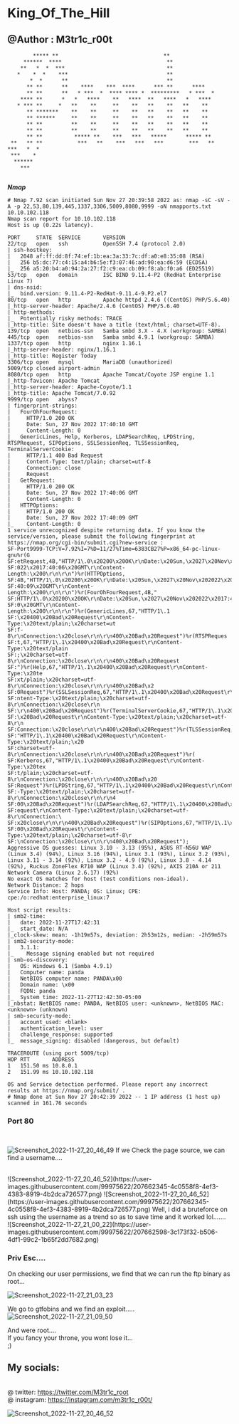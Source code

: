 # King_Of_The_Hill
## @Author : M3tr1c_r00t

```                                                                 
        ***** **                                 **               
     ******  ****                                 **              
    **   *  *  ***                                **              
   *    *  *    ***                               **              
       *  *      **                               **              
      ** **      **    ****    ***  ****      *** **      ****    
      ** **      **   * ***  *  **** **** *  *********   * ***  * 
    **** **      *   *   ****    **   ****  **   ****   *   ****  
   * *** **     *   **    **     **    **   **    **   **    **   
      ** *******    **    **     **    **   **    **   **    **   
      ** ******     **    **     **    **   **    **   **    **   
      ** **         **    **     **    **   **    **   **    **   
      ** **         **    **     **    **   **    **   **    **   
      ** **          ***** **    ***   ***   *****      ***** **  
 **   ** **           ***   **    ***   ***   ***        ***   ** 
***   *  *                                                        
 ***    *                                                         
  ******                                                          
    ***                                                           
                                                                  
```




_**Nmap**_
<br>
```
# Nmap 7.92 scan initiated Sun Nov 27 20:39:58 2022 as: nmap -sC -sV -A -p 22,53,80,139,445,1337,3306,5009,8080,9999 -oN nmapports.txt 10.10.102.118
Nmap scan report for 10.10.102.118
Host is up (0.22s latency).

PORT     STATE  SERVICE       VERSION
22/tcp   open   ssh           OpenSSH 7.4 (protocol 2.0)
| ssh-hostkey: 
|   2048 af:ff:dd:8f:74:ef:1b:ea:3a:33:7c:df:a0:e8:35:08 (RSA)
|   256 b5:dc:77:c4:15:a4:b6:5e:f3:07:46:ad:90:ea:d6:59 (ECDSA)
|_  256 a5:20:b4:a0:94:2a:27:f2:c9:ea:cb:09:f8:ab:f0:a6 (ED25519)
53/tcp   open   domain        ISC BIND 9.11.4-P2 (RedHat Enterprise Linux 7)
| dns-nsid: 
|_  bind.version: 9.11.4-P2-RedHat-9.11.4-9.P2.el7
80/tcp   open   http          Apache httpd 2.4.6 ((CentOS) PHP/5.6.40)
|_http-server-header: Apache/2.4.6 (CentOS) PHP/5.6.40
| http-methods: 
|_  Potentially risky methods: TRACE
|_http-title: Site doesn't have a title (text/html; charset=UTF-8).
139/tcp  open   netbios-ssn   Samba smbd 3.X - 4.X (workgroup: SAMBA)
445/tcp  open   netbios-ssn   Samba smbd 4.9.1 (workgroup: SAMBA)
1337/tcp open   http          nginx 1.16.1
|_http-server-header: nginx/1.16.1
|_http-title: Register Today
3306/tcp open   mysql         MariaDB (unauthorized)
5009/tcp closed airport-admin
8080/tcp open   http          Apache Tomcat/Coyote JSP engine 1.1
|_http-favicon: Apache Tomcat
|_http-server-header: Apache-Coyote/1.1
|_http-title: Apache Tomcat/7.0.92
9999/tcp open   abyss?
| fingerprint-strings: 
|   FourOhFourRequest: 
|     HTTP/1.0 200 OK
|     Date: Sun, 27 Nov 2022 17:40:10 GMT
|     Content-Length: 0
|   GenericLines, Help, Kerberos, LDAPSearchReq, LPDString, RTSPRequest, SIPOptions, SSLSessionReq, TLSSessionReq, TerminalServerCookie: 
|     HTTP/1.1 400 Bad Request
|     Content-Type: text/plain; charset=utf-8
|     Connection: close
|     Request
|   GetRequest: 
|     HTTP/1.0 200 OK
|     Date: Sun, 27 Nov 2022 17:40:06 GMT
|     Content-Length: 0
|   HTTPOptions: 
|     HTTP/1.0 200 OK
|     Date: Sun, 27 Nov 2022 17:40:09 GMT
|_    Content-Length: 0
1 service unrecognized despite returning data. If you know the service/version, please submit the following fingerprint at https://nmap.org/cgi-bin/submit.cgi?new-service :
SF-Port9999-TCP:V=7.92%I=7%D=11/27%Time=6383CB27%P=x86_64-pc-linux-gnu%r(G
SF:etRequest,4B,"HTTP/1\.0\x20200\x20OK\r\nDate:\x20Sun,\x2027\x20Nov\x202
SF:022\x2017:40:06\x20GMT\r\nContent-Length:\x200\r\n\r\n")%r(HTTPOptions,
SF:4B,"HTTP/1\.0\x20200\x20OK\r\nDate:\x20Sun,\x2027\x20Nov\x202022\x2017:
SF:40:09\x20GMT\r\nContent-Length:\x200\r\n\r\n")%r(FourOhFourRequest,4B,"
SF:HTTP/1\.0\x20200\x20OK\r\nDate:\x20Sun,\x2027\x20Nov\x202022\x2017:40:1
SF:0\x20GMT\r\nContent-Length:\x200\r\n\r\n")%r(GenericLines,67,"HTTP/1\.1
SF:\x20400\x20Bad\x20Request\r\nContent-Type:\x20text/plain;\x20charset=ut
SF:f-8\r\nConnection:\x20close\r\n\r\n400\x20Bad\x20Request")%r(RTSPReques
SF:t,67,"HTTP/1\.1\x20400\x20Bad\x20Request\r\nContent-Type:\x20text/plain
SF:;\x20charset=utf-8\r\nConnection:\x20close\r\n\r\n400\x20Bad\x20Request
SF:")%r(Help,67,"HTTP/1\.1\x20400\x20Bad\x20Request\r\nContent-Type:\x20te
SF:xt/plain;\x20charset=utf-8\r\nConnection:\x20close\r\n\r\n400\x20Bad\x2
SF:0Request")%r(SSLSessionReq,67,"HTTP/1\.1\x20400\x20Bad\x20Request\r\nCo
SF:ntent-Type:\x20text/plain;\x20charset=utf-8\r\nConnection:\x20close\r\n
SF:\r\n400\x20Bad\x20Request")%r(TerminalServerCookie,67,"HTTP/1\.1\x20400
SF:\x20Bad\x20Request\r\nContent-Type:\x20text/plain;\x20charset=utf-8\r\n
SF:Connection:\x20close\r\n\r\n400\x20Bad\x20Request")%r(TLSSessionReq,67,
SF:"HTTP/1\.1\x20400\x20Bad\x20Request\r\nContent-Type:\x20text/plain;\x20
SF:charset=utf-8\r\nConnection:\x20close\r\n\r\n400\x20Bad\x20Request")%r(
SF:Kerberos,67,"HTTP/1\.1\x20400\x20Bad\x20Request\r\nContent-Type:\x20tex
SF:t/plain;\x20charset=utf-8\r\nConnection:\x20close\r\n\r\n400\x20Bad\x20
SF:Request")%r(LPDString,67,"HTTP/1\.1\x20400\x20Bad\x20Request\r\nContent
SF:-Type:\x20text/plain;\x20charset=utf-8\r\nConnection:\x20close\r\n\r\n4
SF:00\x20Bad\x20Request")%r(LDAPSearchReq,67,"HTTP/1\.1\x20400\x20Bad\x20R
SF:equest\r\nContent-Type:\x20text/plain;\x20charset=utf-8\r\nConnection:\
SF:x20close\r\n\r\n400\x20Bad\x20Request")%r(SIPOptions,67,"HTTP/1\.1\x204
SF:00\x20Bad\x20Request\r\nContent-Type:\x20text/plain;\x20charset=utf-8\r
SF:\nConnection:\x20close\r\n\r\n400\x20Bad\x20Request");
Aggressive OS guesses: Linux 3.10 - 3.13 (95%), ASUS RT-N56U WAP (Linux 3.4) (94%), Linux 3.16 (94%), Linux 3.1 (93%), Linux 3.2 (93%), Linux 3.11 - 3.14 (92%), Linux 3.2 - 4.9 (92%), Linux 3.8 - 4.14 (92%), Ruckus ZoneFlex R710 WAP (Linux 3.4) (92%), AXIS 210A or 211 Network Camera (Linux 2.6.17) (92%)
No exact OS matches for host (test conditions non-ideal).
Network Distance: 2 hops
Service Info: Host: PANDA; OS: Linux; CPE: cpe:/o:redhat:enterprise_linux:7

Host script results:
| smb2-time: 
|   date: 2022-11-27T17:42:31
|_  start_date: N/A
|_clock-skew: mean: -1h19m57s, deviation: 2h53m12s, median: -2h59m57s
| smb2-security-mode: 
|   3.1.1: 
|_    Message signing enabled but not required
| smb-os-discovery: 
|   OS: Windows 6.1 (Samba 4.9.1)
|   Computer name: panda
|   NetBIOS computer name: PANDA\x00
|   Domain name: \x00
|   FQDN: panda
|_  System time: 2022-11-27T12:42:30-05:00
|_nbstat: NetBIOS name: PANDA, NetBIOS user: <unknown>, NetBIOS MAC: <unknown> (unknown)
| smb-security-mode: 
|   account_used: <blank>
|   authentication_level: user
|   challenge_response: supported
|_  message_signing: disabled (dangerous, but default)

TRACEROUTE (using port 5009/tcp)
HOP RTT       ADDRESS
1   151.50 ms 10.8.0.1
2   151.99 ms 10.10.102.118

OS and Service detection performed. Please report any incorrect results at https://nmap.org/submit/ .
# Nmap done at Sun Nov 27 20:42:39 2022 -- 1 IP address (1 host up) scanned in 161.76 seconds

```
### Port 80
<br>

![Screenshot_2022-11-27_20_46_49](https://user-images.githubusercontent.com/99975622/207662162-c5ac0263-2001-4e7f-8f4c-7948f7034bbb.png)
If we Check the page source, we can find a username....

<br>
![Screenshot_2022-11-27_20_46_52](https://user-images.githubusercontent.com/99975622/207662345-4c0558f8-4ef3-4383-8919-4b2dca726577.png)
![Screenshot_2022-11-27_20_46_52](https://user-images.githubusercontent.com/99975622/207662345-4c0558f8-4ef3-4383-8919-4b2dca726577.png)
Well, i did a bruteforce on ssh using the username as a trend so as to save time and it worked lol.......

<br>
![Screenshot_2022-11-27_21_00_22](https://user-images.githubusercontent.com/99975622/207662598-3c173f32-b506-4df1-99c2-1b65f2dd7682.png)

### Priv Esc....
On checking our user permissions, we find that we can run the ftp binary as root...

![Screenshot_2022-11-27_21_03_23](https://user-images.githubusercontent.com/99975622/207662942-7becac7f-80f5-4171-8a80-052cdea5ecef.png)

We go to gtfobins and we find an exploit.....
<br>
![Screenshot_2022-11-27_21_09_50](https://user-images.githubusercontent.com/99975622/207662963-258bea72-2753-4890-9c7f-f3da2ec12b73.png)

And were root....
<br> If you fancy your throne, you wont lose it... 
<br> ;)

## My socials:
<br>@ twitter: https://twitter.com/M3tr1c_root
<br>@ instagram: https://instagram.com/m3tr1c_r00t/



![Screenshot_2022-11-27_20_46_52](https://user-images.githubusercontent.com/99975622/207662345-4c0558f8-4ef3-4383-8919-4b2dca726577.png)
